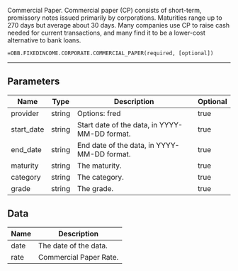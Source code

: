 <!-- markdownlint-disable MD041 -->

Commercial Paper.  Commercial paper (CP) consists of short-term, promissory notes issued primarily by corporations. Maturities range up to 270 days but average about 30 days. Many companies use CP to raise cash needed for current transactions, and many find it to be a lower-cost alternative to bank loans.

```excel wordwrap
=OBB.FIXEDINCOME.CORPORATE.COMMERCIAL_PAPER(required, [optional])
```

---

## Parameters

| Name | Type | Description | Optional |
| ---- | ---- | ----------- | -------- |
| provider | string | Options: fred | true |
| start_date | string | Start date of the data, in YYYY-MM-DD format. | true |
| end_date | string | End date of the data, in YYYY-MM-DD format. | true |
| maturity | string | The maturity. | true |
| category | string | The category. | true |
| grade | string | The grade. | true |

## Data

| Name | Description |
| ---- | ----------- |
| date | The date of the data.  |
| rate | Commercial Paper Rate.  |
